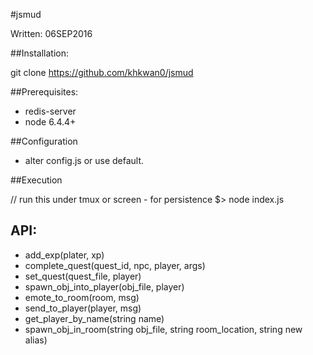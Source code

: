 #jsmud

Written: 06SEP2016

##Installation:

git clone https://github.com/khkwan0/jsmud

##Prerequisites:

- redis-server
- node 6.4.4+

##Configuration

- alter config.js or use default.

##Execution

 // run this under tmux or screen - for persistence
 $> node index.js 

## API:

- add_exp(plater, xp)
- complete_quest(quest_id, npc, player, args)
- set_quest(quest_file, player)
- spawn_obj_into_player(obj_file, player)
- emote_to_room(room, msg)
- send_to_player(player, msg)
- get_player_by_name(string name)
- spawn_obj_in_room(string obj_file, string room_location, string new alias)
